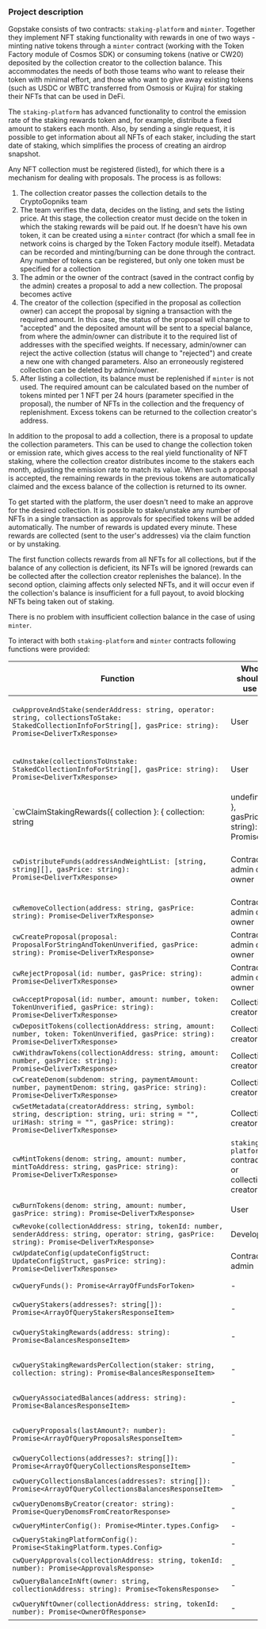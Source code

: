 ### Project description

Gopstake consists of two contracts: `staking-platform` and `minter`. Together they implement NFT staking functionality with rewards in one of two ways - minting native tokens through a `minter` contract (working with the Token Factory module of Cosmos SDK) or consuming tokens (native or CW20) deposited by the collection creator to the collection balance. This accommodates the needs of both those teams who want to release their token with minimal effort, and those who want to give away existing tokens (such as USDC or WBTC transferred from Osmosis or Kujira) for staking their NFTs that can be used in DeFi.

The `staking-platform` has advanced functionality to control the emission rate of the staking rewards token and, for example, distribute a fixed amount to stakers each month. Also, by sending a single request, it is possible to get information about all NFTs of each staker, including the start date of staking, which simplifies the process of creating an airdrop snapshot.

Any NFT collection must be registered (listed), for which there is a mechanism for dealing with proposals. The process is as follows:
1. The collection creator passes the collection details to the CryptoGopniks team
2. The team verifies the data, decides on the listing, and sets the listing price. At this stage, the collection creator must decide on the token in which the staking rewards will be paid out. If he doesn't have his own token, it can be created using a `minter` contract (for which a small fee in network coins is charged by the Token Factory module itself). Metadata can be recorded and minting/burning can be done through the contract. Any number of tokens can be registered, but only one token must be specified for a collection
3. The admin or the owner of the contract (saved in the contract config by the admin) creates a proposal to add a new collection. The proposal becomes active
4. The creator of the collection (specified in the proposal as collection owner) can accept the proposal by signing a transaction with the required amount. In this case, the status of the proposal will change to "accepted" and the deposited amount will be sent to a special balance, from where the admin/owner can distribute it to the required list of addresses with the specified weights. If necessary, admin/owner can reject the active collection (status will change to "rejected") and create a new one with changed parameters. Also an erroneously registered collection can be deleted by admin/owner.
5. After listing a collection, its balance must be replenished if `minter` is not used. The required amount can be calculated based on the number of tokens minted per 1 NFT per 24 hours (parameter specified in the proposal), the number of NFTs in the collection and the frequency of replenishment. Excess tokens can be returned to the collection creator's address.

In addition to the proposal to add a collection, there is a proposal to update the collection parameters. This can be used to change the collection token or emission rate, which gives access to the real yield functionality of NFT staking, where the collection creator distributes income to the stakers each month, adjusting the emission rate to match its value. When such a proposal is accepted, the remaining rewards in the previous tokens are automatically claimed and the excess balance of the collection is returned to its owner.

To get started with the platform, the user doesn't need to make an approve for the desired collection. It is possible to stake/unstake any number of NFTs in a single transaction as approvals for specified tokens will be added automatically. The number of rewards is updated every minute. These rewards are collected (sent to the user's addresses) via the claim function or by unstaking.

The first function collects rewards from all NFTs for all collections, but if the balance of any collection is deficient, its NFTs will be ignored (rewards can be collected after the collection creator replenishes the balance). In the second option, claiming affects only selected NFTs, and it will occur even if the collection's balance is insufficient for a full payout, to avoid blocking NFTs being taken out of staking.

There is no problem with insufficient collection balance in the case of using `minter`. 

To interact with both `staking-platform` and `minter` contracts following functions were provided:


| Function | Who should use | Description |
| -------- | -------------- | ----------- |
| `cwApproveAndStake(senderAddress: string, operator: string, collectionsToStake: StakedCollectionInfoForString[], gasPrice: string): Promise<DeliverTxResponse>` | User | Approve and stake NFTs to start earning staking rewards. Sender is the user and operator is the `staking-platform` (must be used `STAKING_PLATFORM_CONTRACT.DATA.ADDRESS`) |
| `cwUnstake(collectionsToUnstake: StakedCollectionInfoForString[], gasPrice: string): Promise<DeliverTxResponse>` | User | Unstake NFTs and claim any pending staking rewards. In case of insufficient collection balance rewards for NFTs of this collection will not be claimed |
| `cwClaimStakingRewards({ collection }: { collection: string | undefined }, gasPrice: string): Promise<DeliverTxResponse>` | User | Claim pending staking rewards for staked NFTs. If the collection address is not specified all collections rewards will be claimed. In case of insufficient collection balance rewards for NFTs of this collection will be claimed anyway to reset pending balances |
| `cwDistributeFunds(addressAndWeightList: [string, string][], gasPrice: string): Promise<DeliverTxResponse>` | Contract admin or owner | Distribute funds from the collection registration balance to specified recipients corresponding to their weights. The sum of weights must be equal one. Every weight must not exceed one |
| `cwRemoveCollection(address: string, gasPrice: string): Promise<DeliverTxResponse>` | Contract admin or owner | Remove a collection and associated data from `staking-platform` |
| `cwCreateProposal(proposal: ProposalForStringAndTokenUnverified, gasPrice: string): Promise<DeliverTxResponse>` | Contract admin or owner | Create a proposal to list a new NFT collection or update parameters of an existing one |
| `cwRejectProposal(id: number, gasPrice: string): Promise<DeliverTxResponse>` | Contract admin or owner | Reject an active collection proposal |
| `cwAcceptProposal(id: number, amount: number, token: TokenUnverified, gasPrice: string): Promise<DeliverTxResponse>` | Collection creator | Accept an active collection proposal by paying the listing price |
| `cwDepositTokens(collectionAddress: string, amount: number, token: TokenUnverified, gasPrice: string): Promise<DeliverTxResponse>` | Collection creator | Deposit tokens to a collection's reward balance |
| `cwWithdrawTokens(collectionAddress: string, amount: number, gasPrice: string): Promise<DeliverTxResponse>` | Collection creator | Withdraw excess tokens from a collection's reward balance |
| `cwCreateDenom(subdenom: string, paymentAmount: number, paymentDenom: string, gasPrice: string): Promise<DeliverTxResponse>` | Collection creator | Create a new token denomination using the `minter` contract |
| `cwSetMetadata(creatorAddress: string, symbol: string, description: string, uri: string = "", uriHash: string = "", gasPrice: string): Promise<DeliverTxResponse>` | Collection creator | Set metadata for a token created with the `minter` contract |
| `cwMintTokens(denom: string, amount: number, mintToAddress: string, gasPrice: string): Promise<DeliverTxResponse>` | `staking-platform` contract or collection creator | Mint new tokens using the `minter` contract. If `EmissionType` is `minting` it will be called by `staking-platform`. In case of `spending` `EmissionType` the collection creator can manually call the function and replenish collection balance |
| `cwBurnTokens(denom: string, amount: number, gasPrice: string): Promise<DeliverTxResponse>` | User | Burn tokens using the `minter` contract. It is not required under normal conditions |
| `cwRevoke(collectionAddress: string, tokenId: number, senderAddress: string, operator: string, gasPrice: string): Promise<DeliverTxResponse>` | Developer | Remove approval from NFT. For debugging |
| `cwUpdateConfig(updateConfigStruct: UpdateConfigStruct, gasPrice: string): Promise<DeliverTxResponse>` | Contract admin | Update configuration parameters for the contract |
| `cwQueryFunds(): Promise<ArrayOfFundsForToken>` | - | Return the account balance for contributions when listing collections |
| `cwQueryStakers(addresses?: string[]): Promise<ArrayOfQueryStakersResponseItem>` | - | Return the list of stakers for specified (or all) staking addresses |
| `cwQueryStakingRewards(address: string): Promise<BalancesResponseItem>` | - | Return, for a specified address, a list of staking awards summarized across all collections and NFTs |
| `cwQueryStakingRewardsPerCollection(staker: string, collection: string): Promise<BalancesResponseItem>` | - | Return, for a specified staker and collection, a list of staking awards summarized across all NFTs |
| `cwQueryAssociatedBalances(address: string): Promise<BalancesResponseItem>` | - | Return for the specified address the list of balances of tokens of registered collections (associated balances) |
| `cwQueryProposals(lastAmount?: number): Promise<ArrayOfQueryProposalsResponseItem>` | - | Return a list of the specified number of recent proposals (or all proposals) for the specified address |
| `cwQueryCollections(addresses?: string[]): Promise<ArrayOfQueryCollectionsResponseItem>` | - | Return a list of collections at the specified (or all) collection addresses |
| `cwQueryCollectionsBalances(addresses?: string[]): Promise<ArrayOfQueryCollectionsBalancesResponseItem>` | - | Return a list of collection balances for the specified (or all) collection addresses |
| `cwQueryDenomsByCreator(creator: string): Promise<QueryDenomsFromCreatorResponse>` | - | Return a list of denoms for tokens created by the specified address |
| `cwQueryMinterConfig(): Promise<Minter.types.Config>` | - | Return the `minter` contract configuration |
| `cwQueryStakingPlatformConfig(): Promise<StakingPlatform.types.Config>` | - | Return the `staking-platform` contract configuration |
| `cwQueryApprovals(collectionAddress: string, tokenId: number): Promise<ApprovalsResponse>` | - | Return approvals that a token has  |
| `cwQueryBalanceInNft(owner: string, collectionAddress: string): Promise<TokensResponse>` | - | Return a list of tokens owned by the given address  |
| `cwQueryNftOwner(collectionAddress: string, tokenId: number): Promise<OwnerOfResponse>` | - | Return the owner of the given token, error if token does not exist |

